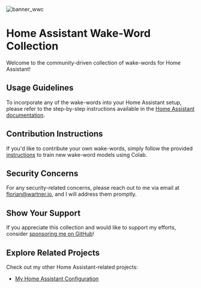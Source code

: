 ![banner_wwc](https://github.com/fwartner/home-assistant-wakewords-collection/assets/6692500/afa694ab-7329-4a13-a83c-e8f94ca3bcb0)

# Home Assistant Wake-Word Collection

Welcome to the community-driven collection of wake-words for Home Assistant!

## Usage Guidelines
To incorporate any of the wake-words into your Home Assistant setup, please refer to the step-by-step instructions available in the [Home Assistant documentation](https://www.home-assistant.io/voice_control/create_wake_word/?ref=wartner.io#to-add-your-personal-wake-word-to-home-assistant).

## Contribution Instructions
If you'd like to contribute your own wake-words, simply follow the provided [instructions](https://www.home-assistant.io/voice_control/create_wake_word/) to train new wake-word models using Colab.

## Security Concerns
For any security-related concerns, please reach out to me via email at florian@wartner.io, and I will address them promptly.

## Show Your Support
If you appreciate this collection and would like to support my efforts, consider [sponsoring me on GitHub](https://github.com/sponsors/fwartner)!

## Explore Related Projects
Check out my other Home Assistant-related projects:

- [My Home Assistant Configuration](https://github.com/fwartner/homeassistant-config)
